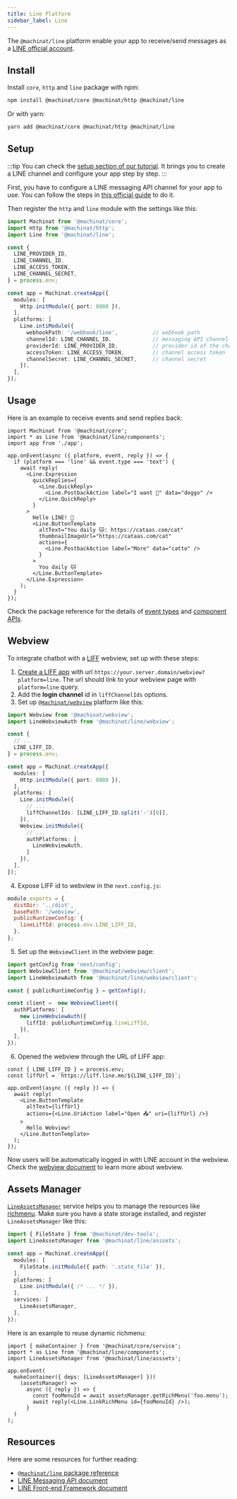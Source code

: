 ```yaml
---
title: Line Platform
sidebar_label: Line
---
```


The `@machinat/line` platform enable your app to receive/send messages as a
[LINE official account](https://www.linebiz.com/jp-en/other/).

## Install

Install `core`, `http` and `line` package with npm:

```bash
npm install @machinat/core @machinat/http @machinat/line
```

Or with yarn:

```bash
yarn add @machinat/core @machinat/http @machinat/line
```

## Setup

:::tip
You can check the [setup section of our tutorial](https://machinat.com/docs/learn/create-app#platform-setup?p=line).
It brings you to create a LINE channel and configure your app step by step.
:::

First, you have to configure a LINE messaging API channel for your app to use.
You can follow the steps in [this official guide](https://developers.line.biz/en/docs/messaging-api/building-bot/)
to do it.

Then register the `http` and `line` module with the settings like this:

```ts
import Machinat from '@machinat/core';
import Http from '@machinat/http';
import Line from '@machinat/line';

const {
  LINE_PROVIDER_ID,
  LINE_CHANNEL_ID,
  LINE_ACCESS_TOKEN,
  LINE_CHANNEL_SECRET,
} = process.env;

const app = Machinat.createApp({
  modules: [
    Http.initModule({ port: 8080 }),
  ],
  platforms: [
    Line.intiModule({
      webhookPath: '/webhook/line',           // webhook path
      channelId: LINE_CHANNEL_ID,             // messaging API channel id
      providerId: LINE_PROVIDER_ID,           // provider id of the channel
      accessToken: LINE_ACCESS_TOKEN,         // channel access token
      channelSecret: LINE_CHANNEL_SECRET,     // channel secret
    }),
  ],
});
```

## Usage

Here is an example to receive events and send replies back:

```tsx
import Machinat from '@machinat/core';
import * as Line from '@machinat/line/components';
import app from './app';

app.onEvent(async ({ platform, event, reply }) => {
  if (platform === 'line' && event.type === 'text') {
    await reply(
      <Line.Expression
        quickReplies={
          <Line.QuickReply>
            <Line.PostbackAction label="I want 🐶" data="doggo" />
          </Line.QuickReply>
        }
      >
        Hello LINE! 👋
        <Line.ButtonTemplate
          altText="You daily 🐱: https://cataas.com/cat"
          thumbnailImageUrl="https://cataas.com/cat"
          actions={
            <Line.PostbackAction label="More" data="catto" />
          }
        >
          You daily 🐱
        </Line.ButtonTemplate>
      </Line.Expression>
    );
  }
});
```

Check the package reference for the details of [event types](https://machinat.com/api/modules/line.html#lineevent)
and [component APIs](https://machinat.com/api/modules/line_components.html).

## Webview

To integrate chatbot with a [LIFF](https://developers.line.biz/en/docs/liff/overview/)
webview, set up with these steps:

1. [Create a LIFF app](https://developers.line.biz/en/docs/liff/registering-liff-apps/)
   with url `https://your.server.domain/webview?platform=line`. The url should
   link to your webview page with `platform=line` query.
2. Add the **login channel** id in `liffChannelIds` options.
3. Set up [`@machinat/webview`](https://github.com/machinat/machinat/tree/master/packages/webview)
platform like this:

```ts {1-2,6,16,21}
import Webview from '@machinat/webview';
import LineWebviewAuth from '@machinat/line/webview';

const {
  // ...
  LINE_LIFF_ID,
} = process.env;

const app = Machinat.createApp({
  modules: [
    Http.initModule({ port: 8080 }),
  ],
  platforms: [
    Line.initModule({
      // ...
      liffChannelIds: [LINE_LIFF_ID.split('-')[0]],
    }),
    Webview.initModule({
      // ...
      authPlatforms: [
        LineWebviewAuth,
      ]
    }),
  ],
});
```

4. Expose LIFF id to webview in the `next.config.js`:

```js {5}
module.exports = {
  distDir: '../dist',
  basePath: '/webview',
  publicRuntimeConfig: {
    lineLiffId: process.env.LINE_LIFF_ID,
  },
};
```

5. Set up the `WebviewClient` in the webview page:

```ts
import getConfig from 'next/config';
import WebviewClient from '@machinat/webview/client';
import LineWebviewAuth from '@machinat/line/webview/client';

const { publicRuntimeConfig } = getConfig();

const client =  new WebviewClient({
  authPlatforms: [
    new LineWebviewAuth({
      liffId: publicRuntimeConfig.lineLiffId,
    }),
  ],
});
```

6. Opened the webview through the URL of LIFF app:

```tsx
const { LINE_LIFF_ID } = process.env;
const liffUrl = `https://liff.line.me/${LINE_LIFF_ID}`;

app.onEvent(async ({ reply }) => {
  await reply(
    <Line.ButtonTemplate
      altText={liffUrl}
      actions={<Line.UriAction label="Open 📤" uri={liffUrl} />}
    >
      Hello Webview!
    </Line.ButtonTemplate>
  );
});
```

Now users will be automatically logged in with LINE account in the webview. Check the [webview document](https://machinat.com/docs/embedded-webview) to learn more about webview.

## Assets Manager

[`LineAssetsManager`](https://machinat.com/api/classes/line_asset.lineassetsmanager.html)
service helps you to manage the resources like [richmenu](https://developers.line.biz/en/docs/messaging-api/using-rich-menus/#using-rich-menus-introduction).
Make sure you have a state storage installed, and register `LineAssetsManager` like this:

```ts {2,12}
import { FileState } from '@machinat/dev-tools';
import LineAssetsManager from '@machinat/line/asssets';

const app = Machinat.createApp({
  modules: [
    FileState.initModule({ path: '.state_file' }),
  ],
  platforms: [
    Line.initModule({ /* ... */ }),
  ],
  services: [
    LineAssetsManager,
  ],
});
```

Here is an example to reuse dynamic richmenu:

```tsx
import { makeContainer } from '@machinat/core/service';
import * as Line from '@machinat/line/components';
import LineAssetsManager from '@machinat/line/asssets';

app.onEvent(
  makeContainer({ deps: [LineAssetsManager] })(
    (assetsManager) =>
      async ({ reply }) => {
        const fooMenuId = await assetsManager.getRichMenu('foo.menu');
        await reply(<Line.LinkRichMenu id={fooMenuId} />);
      }
  )
);
```

## Resources

Here are some resources for further reading:

- [`@machinat/line` package reference](https://machinat.com/api/modules/line.html)
- [LINE Messaging API document](https://developers.line.biz/en/docs/messaging-api/overview/)
- [LINE Front-end Framework document](https://developers.line.biz/en/docs/liff/overview/)
